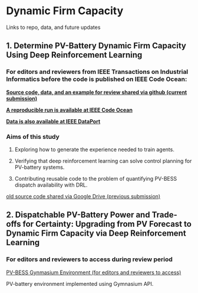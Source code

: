 # Dynamic Firm Capacity
Links to repo, data, and future updates

## 1. Determine PV-Battery Dynamic Firm Capacity Using Deep Reinforcement Learning 
### For editors and reviewers from IEEE Transactions on Industrial Informatics before the code is published on IEEE Code Ocean:
[**Source code, data, and an example for review shared via github (current submission)**](https://github.com/Nero51908/pv-bess-ddpg-review)

[**A reproducible run is available at IEEE Code Ocean**](https://doi.org/10.24433/CO.1245864.v1)

[**Data is also available at IEEE DataPort**](https://dx.doi.org/10.21227/qx2p-4627)

### Aims of this study
1. Exploring how to generate the experience needed to train agents.

2. Verifying that deep reinforcement learning can solve control planning for PV-battery systems.

3. Contributing reusable code to the problem of quantifying PV-BESS dispatch availability with DRL.

[old source code shared via Google Drive (previous submission)](https://drive.google.com/drive/folders/1DZXO5jOYUaedVy_0DdGIbAHkPeMiu7DW?usp=share_link)

## 2. Dispatchable PV-Battery Power and Trade-offs for Certainty: Upgrading from PV Forecast to Dynamic Firm Capacity via Deep Reinforcement Learning 

### For editors and reviewers to access during review period
[PV-BESS Gynmasium Environment (for editors and reviewers to access)](https://github.com/Nero51908/pv-bess-dfc-review/tree/main)

PV-battery environment implemented using Gymnasium API.
